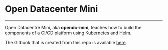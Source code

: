 # Open Datacenter Mini

---

Open Datacentre Mini, aka **opendc-mini**, teaches how to build the components of a CI/CD platform using [Kubernetes](https://kubernetes.io) and [Helm](https://helm.sh).

The Gitbook that is created from this repo is available [here](https://www.gitbook.com/book/open-datacentre/open-datacentre-mini/details).
